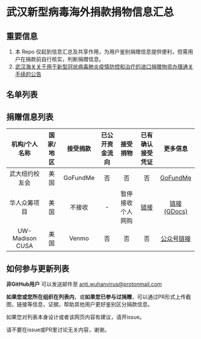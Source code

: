 # 武汉新型病毒海外捐款捐物信息汇总
## 重要信息
1. 本 Repo 仅起到信息汇总及共享作用，为用户鉴别捐赠信息提供便利，但需用户在捐款前自行核实，判断捐赠信息。
2. [武汉海关关于用于新型冠状病毒肺炎疫情防控和治疗的进口捐赠物资办理通关手续的公告](http://www.customs.gov.cn/wuhan_customs/506378/506379/2851956/index.html)

## 名单列表

捐赠信息列表
---
|机构/个人名称|国家/地区|接受捐款|已公开资金流向|接受捐物|已有确认接受凭证|更多信息|
|:---:|:---:|:---:|:---:|:---:|:---:|:---:|
|武大纽约校友会|美国|GoFundMe|否|否|否|[GoFundMe](https://www.gofundme.com/f/help-wuhan-fight-through-coronavirus?from=timeline)|
|华人众筹项目|美国|不接收|-|暂停接收个人网购|[链接](https://www.jianshu.com/p/44279607f25c)|[链接(GDocs)](https://docs.google.com/document/d/10ajFNh3_sTtyeWdgYP9HHnLH97kkH4w63O5l6Ip7sq0/mobilebasic?from=groupmessage&isappinstalled=0)|
|UW-Madison CUSA|美国|Venmo|否|否|否|[公众号链接](https://mp.weixin.qq.com/s?__biz=MjM5NjE3NTg4MQ==&mid=2649157328&idx=1&sn=9944f7cb0dcade00a525cae94c72503d&chksm=beff07b689888ea0d87171be6496e96ae93f1d5aeae7de639dac3d867bc5ae38855a15680222&mpshare=1&scene=1&srcid=&sharer_sharetime=1579914306615&sharer_shareid=c282b90b765c4d4e8683eca427a40b39&exportkey=AxxcthDE%2FafVp%2BcA1v3Lnp0%3D&pass_ticket=n9CznTPe9B50HPQNOY8BNU33C%2FkqyOkx8qUeWQBsLUY%3D#rd)|

## 如何参与更新列表
**非GitHub用户** 可以发送邮件至 anti.wuhanvirus@protonmail.com

**如果您或您所在组织在列表内**，或**如果您已参与过捐赠**，可以通过PR形式上传截图，链接等信息，证据，帮助其他用户更好鉴别区分捐款信息。

如果您对列表本身设计或者该网页内容有建议，请开issue。

请不要在issue或PR里讨论无关内容，谢谢。
